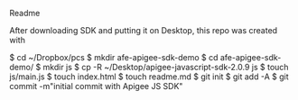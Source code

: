 Readme

After downloading SDK and putting it on Desktop, this repo was created with

$ cd ~/Dropbox/pcs
$ mkdir afe-apigee-sdk-demo
$ cd afe-apigee-sdk-demo/
$ mkdir js
$ cp -R ~/Desktop/apigee-javascript-sdk-2.0.9 js
$ touch js/main.js
$ touch index.html
$ touch readme.md
$ git init
$ git add -A
$ git commit -m"initial commit with Apigee JS SDK"
